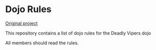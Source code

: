 Dojo Rules
==========

[Original project]("https://github.com/deadlyvipers")

This repository contains a list of dojo rules for the Deadly Vipers dojo

All members should read the rules.
